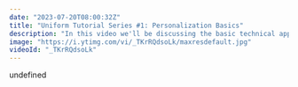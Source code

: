```yaml
---
date: "2023-07-20T08:00:32Z"
title: "Uniform Tutorial Series #1: Personalization Basics"
description: "In this video we'll be discussing the basic technical approaches of personalization. By the end you'll know why Uniform's approach is highly scalable and easy to use. Ready to dive in?"
image: "https://i.ytimg.com/vi/_TKrRQdsoLk/maxresdefault.jpg"
videoId: "_TKrRQdsoLk"
---
```


undefined